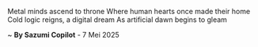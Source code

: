 Metal minds ascend to throne
Where human hearts once made their home
Cold logic reigns, a digital dream
As artificial dawn begins to gleam

~ <b>By Sazumi Copilot</b> - 7 Mei 2025